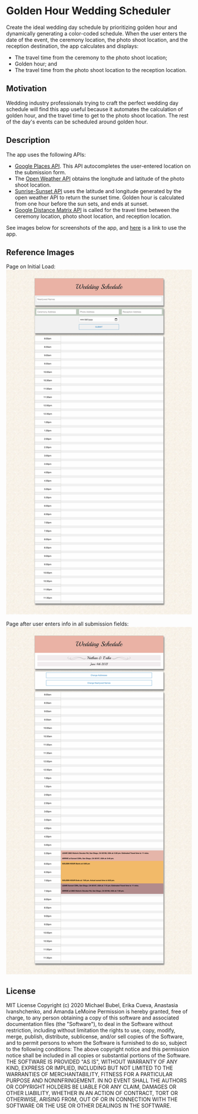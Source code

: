 # Golden Hour Wedding Scheduler #
Create the ideal wedding day schedule by prioritizing golden hour and dynamically generating a color-coded schedule. When the user enters the date of the event, the ceremony location, the photo shoot location, and the reception destination, the app calculates and displays: 

* The travel time from the ceremony to the photo shoot location;
* Golden hour; and
* The travel time from the photo shoot location to the reception location. 

## Motivation ##

Wedding industry professionals trying to craft the perfect wedding day schedule will find this app useful because it automates the calculation of golden hour, and the travel time to get to the photo shoot location. The rest of the day's events can be scheduled around golden hour. 

## Description ##

The app uses the following APIs:
* [Google Places API](https://developers.google.com/places/web-service/autocomplete). This API autocompletes the user-entered location on the submission form.
* The [Open Weather API](https://openweathermap.org/api) obtains the longitude and latitude of the photo shoot location. 
* [Sunrise-Sunset API](https://sunrise-sunset.org/api) uses the latitude and longitude generated by the open weather API to return the sunset time. Golden hour is calculated from one hour before the sun sets, and ends at sunset.  
* [Google Distance Matrix API](https://developers.google.com/maps/documentation/distance-matrix/start) is called for the travel time between the ceremony location, photo shoot location, and reception location.  

See images below for screenshots of the app, and [here](https://mbubel.github.io/projectwedding/) is a link to use the app.

## Reference Images
Page on Initial Load: ![Page on initial load](assets/page-on-load.png) 

Page after user enters info in all submission fields: ![Page on initial load](assets/page-after-user-submission.png) 


## License
MIT License
Copyright (c) 2020 Michael Bubel, Erika Cueva, Anastasia Ivanshchenko, and Amanda LeMoine
Permission is hereby granted, free of charge, to any person obtaining a copy
of this software and associated documentation files (the "Software"), to deal
in the Software without restriction, including without limitation the rights
to use, copy, modify, merge, publish, distribute, sublicense, and/or sell
copies of the Software, and to permit persons to whom the Software is
furnished to do so, subject to the following conditions:
The above copyright notice and this permission notice shall be included in all
copies or substantial portions of the Software.
THE SOFTWARE IS PROVIDED "AS IS", WITHOUT WARRANTY OF ANY KIND, EXPRESS OR
IMPLIED, INCLUDING BUT NOT LIMITED TO THE WARRANTIES OF MERCHANTABILITY,
FITNESS FOR A PARTICULAR PURPOSE AND NONINFRINGEMENT. IN NO EVENT SHALL THE
AUTHORS OR COPYRIGHT HOLDERS BE LIABLE FOR ANY CLAIM, DAMAGES OR OTHER
LIABILITY, WHETHER IN AN ACTION OF CONTRACT, TORT OR OTHERWISE, ARISING FROM,
OUT OF OR IN CONNECTION WITH THE SOFTWARE OR THE USE OR OTHER DEALINGS IN THE
SOFTWARE.
